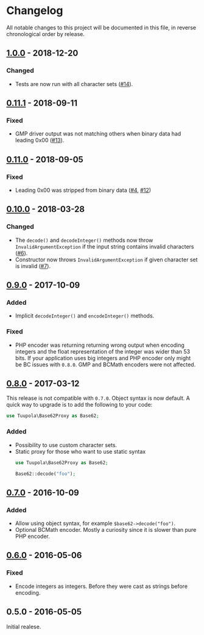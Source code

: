 # Changelog

All notable changes to this project will be documented in this file, in reverse chronological order by release.

## [1.0.0](https://github.com/tuupola/base62/compare/0.11.1...1.0.0) - 2018-12-20

### Changed
- Tests are now run with all character sets ([#14](https://github.com/tuupola/base62/pull/14)).

## [0.11.1](https://github.com/tuupola/base62/compare/0.11.0...0.11.1) - 2018-09-11

### Fixed
- GMP driver output was not matching others when binary data had leading 0x00 ([#13](https://github.com/tuupola/base62/pull/13)).

## [0.11.0](https://github.com/tuupola/base62/compare/0.10.0...0.11.0) - 2018-09-05

### Fixed
- Leading 0x00 was stripped from binary data ([#4](https://github.com/tuupola/base62/issues/4), [#12](https://github.com/tuupola/base62/pull/12))


## [0.10.0](https://github.com/tuupola/base62/compare/0.9.0...0.10.0) - 2018-03-28

### Changed
- The `decode()` and `decodeInteger()` methods now throw `InvalidArgumentException` if the input string contains invalid characters ([#6](https://github.com/tuupola/base62/pull/6)).
- Constructor now throws `InvalidArgumentException` if given character set is invalid ([#7](https://github.com/tuupola/base62/pull/7)).

## [0.9.0](https://github.com/tuupola/base62/compare/0.8.0...0.9.0) - 2017-10-09

### Added
- Implicit `decodeInteger()` and `encodeInteger()` methods.

### Fixed
- PHP encoder was returning returning wrong output when encoding integers and the float representation of the integer was wider than 53 bits. If your application uses big integers and PHP encoder only might be BC issues with `0.8.0`. GMP and BCMath encoders were not affected.

## [0.8.0](https://github.com/tuupola/base62/compare/0.7.0...0.8.0) - 2017-03-12

This release is not compatible with `0.7.0`. Object syntax is now default. A quick way to upgrade is to add the following to your code:

```php
use Tuupola\Base62Proxy as Base62;
```

### Added
- Possibility to use custom character sets.
- Static proxy for those who want to use static syntax
    ```php
    use Tuupola\Base62Proxy as Base62;

    Base62::decode("foo");
    ```

## [0.7.0](https://github.com/tuupola/base62/compare/0.6.0...0.7.0) - 2016-10-09
### Added

- Allow using object syntax, for example `$base62->decode("foo")`.
- Optional BCMath encoder. Mostly a curiosity since it is slower than pure PHP encoder.

## [0.6.0](https://github.com/tuupola/base62/compare/0.5.0...0.6.0) - 2016-05-06
### Fixed

- Encode integers as integers. Before they were cast as strings before encoding.

## 0.5.0 - 2016-05-05

Initial realese.
